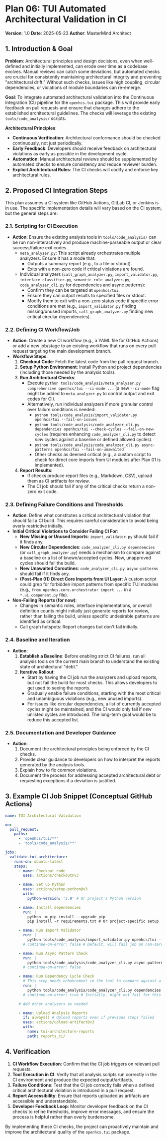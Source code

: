 # Plan 06: TUI Automated Architectural Validation in CI

**Version**: 1.0
**Date**: 2025-05-23
**Author**: MasterMind Architect

## 1. Introduction & Goal

**Problem**: Architectural principles and design decisions, even when well-defined and initially implemented, can erode over time as a codebase evolves. Manual reviews can catch some deviations, but automated checks are crucial for consistently maintaining architectural integrity and preventing "architectural drift." Without such checks, issues like high coupling, circular dependencies, or violations of module boundaries can re-emerge.

**Goal**: To integrate automated architectural validation into the Continuous Integration (CI) pipeline for the `openhcs.tui` package. This will provide early feedback on pull requests and ensure that changes adhere to the established architectural guidelines. The checks will leverage the existing `tools/code_analysis/` scripts.

**Architectural Principles**:
*   **Continuous Verification**: Architectural conformance should be checked continuously, not just periodically.
*   **Early Feedback**: Developers should receive feedback on architectural violations as early as possible in the development cycle.
*   **Automation**: Manual architectural reviews should be supplemented by automated checks to ensure consistency and reduce reviewer burden.
*   **Explicit Architectural Rules**: The CI checks will codify and enforce key architectural rules.

## 2. Proposed CI Integration Steps

This plan assumes a CI system like GitHub Actions, GitLab CI, or Jenkins is in use. The specific implementation details will vary based on the CI system, but the general steps are:

### 2.1. Scripting for CI Execution

*   **Action**: Ensure the existing analysis tools in `tools/code_analysis/` can be run non-interactively and produce machine-parseable output or clear success/failure exit codes.
    *   `meta_analyzer.py`: This script already orchestrates multiple analyzers. Ensure it has a mode that:
        *   Outputs a summary report (e.g., to a file or stdout).
        *   Exits with a non-zero code if critical violations are found.
    *   Individual analyzers (`call_graph_analyzer.py`, `import_validator.py`, `interface_classifier.py`, `semantic_role_analyzer.py`, `code_analyzer_cli.py` for dependencies and async patterns):
        *   Confirm they can be targeted at `openhcs/tui`.
        *   Ensure they can output results to specified files or stdout.
        *   Modify them to exit with a non-zero status code if specific error conditions are met (e.g., `import_validator.py` finding missing/unused imports, `call_graph_analyzer.py` finding new critical circular dependencies).

### 2.2. Defining CI Workflow/Job

*   **Action**: Create a new CI workflow (e.g., a YAML file for GitHub Actions) or add a new job/stage to an existing workflow that runs on every pull request targeting the main development branch.
*   **Workflow Steps**:
    1.  **Checkout Code**: Fetch the latest code from the pull request branch.
    2.  **Setup Python Environment**: Install Python and project dependencies (including those needed by the analysis tools).
    3.  **Run Architectural Checks**:
        *   Execute `python tools/code_analysis/meta_analyzer.py comprehensive openhcs/tui --ci-mode ...` (a new `--ci-mode` flag might be added to `meta_analyzer.py` to control output and exit codes for CI).
        *   Alternatively, run individual analyzers if more granular control over failure conditions is needed:
            *   `python tools/code_analysis/import_validator.py openhcs/tui --fail-on-issues`
            *   `python tools/code_analysis/code_analyzer_cli.py dependencies openhcs/tui --check-cycles --fail-on-new-cycles` (requires enhancing `code_analyzer_cli.py` to detect *new* cycles against a baseline or defined allowed cycles).
            *   `python tools/code_analysis/code_analyzer_cli.py async-patterns openhcs/tui --fail-on-unawaited`
            *   Other checks as deemed critical (e.g., a custom script to check for direct core imports from UI modules after Plan 01 is implemented).
    4.  **Report Results**:
        *   If checks produce report files (e.g., Markdown, CSV), upload them as CI artifacts for review.
        *   The CI job should fail if any of the critical checks return a non-zero exit code.

### 2.3. Defining Failure Conditions and Thresholds

*   **Action**: Define what constitutes a critical architectural violation that should fail a CI build. This requires careful consideration to avoid being overly restrictive initially.
*   **Initial Critical Violations to Consider Failing CI For**:
    *   **New Missing or Unused Imports**: `import_validator.py` should fail if it finds any.
    *   **New Circular Dependencies**: `code_analyzer_cli.py dependencies` (or `call_graph_analyzer.py`) needs a mechanism to compare against a baseline or a list of known/accepted cycles. New, unapproved cycles should fail the build.
    *   **New Unawaited Coroutines**: `code_analyzer_cli.py async-patterns` should fail if it finds any.
    *   **(Post-Plan 01)** **Direct Core Imports from UI Layer**: A custom script could grep for forbidden import patterns from specific TUI modules (e.g., `from openhcs.core.orchestrator import ...` in a `*.ui.component.py` file).
*   **Non-Failing Reports (for now)**:
    *   Changes in semantic roles, interface implementations, or overall definition counts might initially just generate reports for review, rather than failing the build, unless specific undesirable patterns are identified as critical.
    *   Call graph hotspots: Report changes but don't fail initially.

### 2.4. Baseline and Iteration

*   **Action**:
    1.  **Establish a Baseline**: Before enabling strict CI failures, run all analysis tools on the current main branch to understand the existing state of architectural "debt."
    2.  **Iterative Rollout**:
        *   Start by having the CI job run the analyzers and upload reports, but not fail the build for most checks. This allows developers to get used to seeing the reports.
        *   Gradually enable failure conditions, starting with the most critical and unambiguous violations (e.g., new unused imports).
        *   For issues like circular dependencies, a list of currently accepted cycles might be maintained, and the CI would only fail if *new* unlisted cycles are introduced. The long-term goal would be to reduce this accepted list.

### 2.5. Documentation and Developer Guidance

*   **Action**:
    1.  Document the architectural principles being enforced by the CI checks.
    2.  Provide clear guidance to developers on how to interpret the reports generated by the analysis tools.
    3.  Explain how to fix common violations.
    4.  Document the process for addressing accepted architectural debt or requesting exceptions if a deviation is justified.

## 3. Example CI Job Snippet (Conceptual GitHub Actions)

```yaml
name: TUI Architectural Validation

on:
  pull_request:
    paths:
      - 'openhcs/tui/**'
      - 'tools/code_analysis/**'

jobs:
  validate-tui-architecture:
    runs-on: ubuntu-latest
    steps:
      - name: Checkout code
        uses: actions/checkout@v3

      - name: Set up Python
        uses: actions/setup-python@v3
        with:
          python-version: '3.9' # Or project's Python version

      - name: Install dependencies
        run: |
          python -m pip install --upgrade pip
          pip install -r requirements.txt # Or project-specific setup

      - name: Run Import Validator
        run: |
          python tools/code_analysis/import_validator.py openhcs/tui --output-file reports_ci/import_issues.md --fail-on-issues
        # continue-on-error: false # Default, will fail job on non-zero exit

      - name: Run Async Pattern Check
        run: |
          python tools/code_analysis/code_analyzer_cli.py async-patterns openhcs/tui --output-dir reports_ci/async_analysis --fail-on-unawaited
        # continue-on-error: false

      - name: Run Dependency Cycle Check
        # This step needs enhancement in the tool to compare against a baseline or fail on any cycle
        run: |
          python tools/code_analysis/code_analyzer_cli.py dependencies openhcs/tui -o reports_ci/dependencies.md # --fail-on-new-cycles (hypothetical flag)
        # continue-on-error: true # Initially, might not fail for this

      # Add other analyzers as needed

      - name: Upload Analysis Reports
        if: always() # Upload reports even if previous steps failed
        uses: actions/upload-artifact@v3
        with:
          name: tui-architecture-reports
          path: reports_ci/
```

## 4. Verification

1.  **CI Workflow Execution**: Confirm that the CI job triggers on relevant pull requests.
2.  **Tool Execution in CI**: Verify that all analysis scripts run correctly in the CI environment and produce the expected output/artifacts.
3.  **Failure Conditions**: Test that the CI job correctly fails when a defined critical architectural violation is introduced in a pull request.
4.  **Report Accessibility**: Ensure that reports uploaded as artifacts are accessible and understandable.
5.  **Developer Feedback Loop**: Monitor developer feedback on the CI checks to refine thresholds, improve error messages, and ensure the process is helpful rather than overly burdensome.

By implementing these CI checks, the project can proactively maintain and improve the architectural quality of the `openhcs.tui` package.